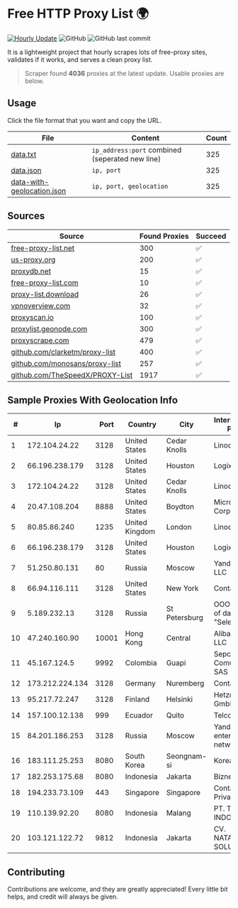 
# Free HTTP Proxy List 🌍

[![Hourly Update](https://github.com/mertguvencli/http-proxy-list/actions/workflows/main.yml/badge.svg?branch=main)](https://github.com/mertguvencli/http-proxy-list/actions/workflows/main.yml)
![GitHub](https://img.shields.io/github/license/mertguvencli/http-proxy-list)
![GitHub last commit](https://img.shields.io/github/last-commit/mertguvencli/http-proxy-list)

It is a lightweight project that hourly scrapes lots of free-proxy sites, validates if it works, and serves a clean proxy list.


> Scraper found **4036** proxies at the latest update. Usable proxies are below.

## Usage

Click the file format that you want and copy the URL.


|File|Content|Count|
|----|-------|-----|
|[data.txt](https://raw.githubusercontent.com/mertguvencli/http-proxy-list/main/proxy-list/data.txt)|`ip_address:port` combined (seperated new line)|325|
|[data.json](https://raw.githubusercontent.com/mertguvencli/http-proxy-list/main/proxy-list/data.json)|`ip, port`|325|
|[data-with-geolocation.json](https://raw.githubusercontent.com/mertguvencli/http-proxy-list/main/proxy-list/data-with-geolocation.json)|`ip, port, geolocation`|325|

## Sources

|Source|Found Proxies|Succeed|
|------|-------------|-------|
|[free-proxy-list.net](https://free-proxy-list.net)|300|✅|
|[us-proxy.org](https://www.us-proxy.org)|200|✅|
|[proxydb.net](http://proxydb.net)|15|✅|
|[free-proxy-list.com](https://free-proxy-list.com/?page=&port=&type%5B%5D=http&type%5B%5D=https&up_time=0&search=Search)|10|✅|
|[proxy-list.download](https://www.proxy-list.download/HTTP)|26|✅|
|[vpnoverview.com](https://vpnoverview.com/privacy/anonymous-browsing/free-proxy-servers)|32|✅|
|[proxyscan.io](https://www.proxyscan.io)|100|✅|
|[proxylist.geonode.com](https://proxylist.geonode.com/api/proxy-list?limit=300&page=1&sort_by=lastChecked&sort_type=desc&protocols=http,https)|300|✅|
|[proxyscrape.com](https://api.proxyscrape.com/v2/?request=displayproxies&protocol=http&timeout=10000&country=all&ssl=all&anonymity=all)|479|✅|
|[github.com/clarketm/proxy-list](https://raw.githubusercontent.com/clarketm/proxy-list/master/proxy-list-raw.txt)|400|✅|
|[github.com/monosans/proxy-list](https://raw.githubusercontent.com/monosans/proxy-list/main/proxies/http.txt)|257|✅|
|[github.com/TheSpeedX/PROXY-List](https://raw.githubusercontent.com/TheSpeedX/PROXY-List/master/http.txt)|1917|✅|


## Sample Proxies With Geolocation Info

|#|Ip|Port|Country|City|Internet Service Provider|
|-|--|----|-------|----|-------------------------|
|1|172.104.24.22|3128|United States|Cedar Knolls|Linode, LLC|
|2|66.196.238.179|3128|United States|Houston|Logix|
|3|172.104.24.22|3128|United States|Cedar Knolls|Linode, LLC|
|4|20.47.108.204|8888|United States|Boydton|Microsoft Corporation|
|5|80.85.86.240|1235|United Kingdom|London|Linode, LLC|
|6|66.196.238.179|3128|United States|Houston|Logix|
|7|51.250.80.131|80|Russia|Moscow|Yandex.Cloud LLC|
|8|66.94.116.111|3128|United States|New York|Contabo Inc.|
|9|5.189.232.13|3128|Russia|St Petersburg|OOO "Network of data-centers "Selectel"|
|10|47.240.160.90|10001|Hong Kong|Central|Alibaba.com LLC|
|11|45.167.124.5|9992|Colombia|Guapi|Sepcom Comunicaciones SAS|
|12|173.212.224.134|3128|Germany|Nuremberg|Contabo GmbH|
|13|95.217.72.247|3128|Finland|Helsinki|Hetzner Online GmbH|
|14|157.100.12.138|999|Ecuador|Quito|Telconet S.A|
|15|84.201.186.253|3128|Russia|Moscow|Yandex enterprise network|
|16|183.111.25.253|8080|South Korea|Seongnam-si|Korea Telecom|
|17|182.253.175.68|8080|Indonesia|Jakarta|Biznet Metronet|
|18|194.233.73.109|443|Singapore|Singapore|Contabo Asia Private Limited|
|19|110.139.92.20|8080|Indonesia|Malang|PT. TELKOM INDONESIA|
|20|103.121.122.72|9812|Indonesia|Jakarta|CV. NATANETWORK SOLUTION|



## Contributing

Contributions are welcome, and they are greatly appreciated! Every
little bit helps, and credit will always be given.

